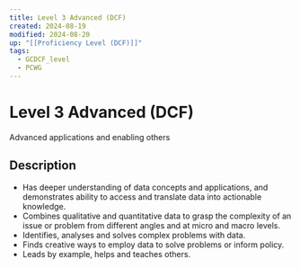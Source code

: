 ```yaml
---
title: Level 3 Advanced (DCF)
created: 2024-08-19
modified: 2024-08-20
up: "[[Proficiency Level (DCF)]]"
tags:
  - GCDCF_level
  - PCWG
---
```

# Level 3 Advanced (DCF)
Advanced applications and enabling others
## Description
- Has deeper understanding of data concepts and applications, and demonstrates ability to access and translate data into actionable knowledge.
- Combines qualitative and quantitative data to grasp the complexity of an issue or problem from different angles and at micro and macro levels.
- Identifies, analyses and solves complex problems with data.
- Finds creative ways to employ data to solve problems or inform policy.
- Leads by example, helps and teaches others.
